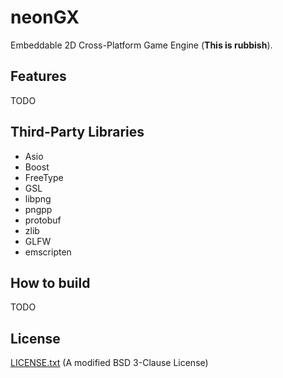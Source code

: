 # neonGX
Embeddable 2D Cross-Platform Game Engine (**This is rubbish**).

## Features
TODO

## Third-Party Libraries

- Asio
- Boost
- FreeType
- GSL
- libpng
- pngpp
- protobuf
- zlib
- GLFW
- emscripten

## How to build
TODO

## License
[LICENSE.txt](./LICENSE.txt) (A modified BSD 3-Clause License)

